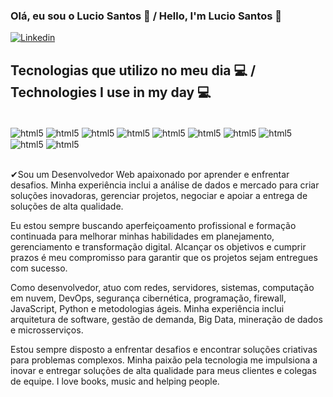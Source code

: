 
### Olá, eu sou o Lucio Santos 🤚 / Hello, I'm  Lucio Santos 🤚

[![Linkedin](https://img.shields.io/badge/LinkedIn-0077B5?style=for-the-badge&logo=linkedin&logoColor=white)](https://www.linkedin.com/in/lucio-henrique-567999207/)



## Tecnologias que utilizo no meu dia 💻 / Technologies I use in my day 💻

<div style="display: inline_block"><br/>
<img align="center" alt="html5" src="https://img.shields.io/badge/HTML5-E34F26?style=for-the-badge&logo=html5&logoColor=white" >
<img align="center" alt="html5" src="https://img.shields.io/badge/CSS3-1572B6?style=for-the-badge&logo=css3&logoColor=white">
<img align="center" alt="html5" src="https://img.shields.io/badge/JavaScript-323330?style=for-the-badge&logo=javascript&logoColor=F7DF1E" >
<img align="center" alt="html5" src="https://img.shields.io/badge/Node.js-43853D?style=for-the-badge&logo=node.js&logoColor=white" >
<img align="center" alt="html5" src="https://img.shields.io/badge/React-20232A?style=for-the-badge&logo=react&logoColor=61DAFB" >
<img align="center" alt="html5" src="https://img.shields.io/badge/PHP-777BB4?style=for-the-badge&logo=php&logoColor=white" >
<img align="center" alt="html5" src="https://img.shields.io/badge/Python-14354C?style=for-the-badge&logo=python&logoColor=white" >
<img align="center" alt="html5" src="https://img.shields.io/badge/Django-092E20?style=for-the-badge&logo=django&logoColor=white" >
<img align="center" alt="html5" src="https://img.shields.io/badge/MySQL-00000F?style=for-the-badge&logo=mysql&logoColor=white" >
<img align="center" alt="html5" src="https://img.shields.io/badge/Oracle-F80000?style=for-the-badge&logo=Oracle&logoColor=white" >  
  
</div><br/>

✔Sou um Desenvolvedor Web apaixonado por aprender e enfrentar desafios. Minha experiência inclui a análise de dados e mercado para criar soluções inovadoras, gerenciar projetos, negociar e apoiar a entrega de soluções de alta qualidade.

Eu estou sempre buscando aperfeiçoamento profissional e formação continuada para melhorar minhas habilidades em planejamento, gerenciamento e transformação digital. Alcançar os objetivos e cumprir prazos é meu compromisso para garantir que os projetos sejam entregues com sucesso.

Como desenvolvedor, atuo com redes, servidores, sistemas, computação em nuvem, DevOps, segurança cibernética, programação, firewall, JavaScript, Python e metodologias ágeis. Minha experiência inclui arquitetura de software, gestão de demanda, Big Data, mineração de dados e microsserviços.

Estou sempre disposto a enfrentar desafios e encontrar soluções criativas para problemas complexos. Minha paixão pela tecnologia me impulsiona a inovar e entregar soluções de alta qualidade para meus clientes e colegas de equipe.
I love books, music and helping people.

